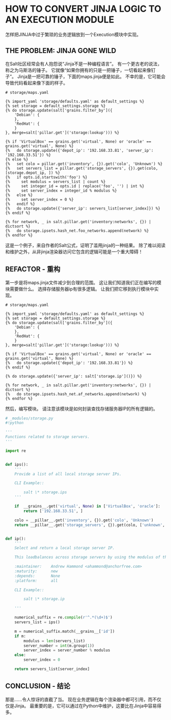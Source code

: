 # HOW TO CONVERT JINJA LOGIC TO AN EXECUTION MODULE
怎样把JINJA中过于繁琐的业务逻辑放到一个Execution模块中实现。

## THE PROBLEM: JINJA GONE WILD
在Salt社区经常会有人抱怨说“Jinja不是一种编程语言”。 有一个更古老的说法，称之为马斯洛的锤子。 它就像“如果你拥有的只是一把锤子，一切看起来像钉子”。 Jinja是一把可靠的锤子，下面的maps.jinja便是如此。 不幸的是，它可能会导致代码看起来像下面的样子。
```jinja
# storage/maps.yaml

{% import_yaml 'storage/defaults.yaml' as default_settings %}
{% set storage = default_settings.storage %}
{% do storage.update(salt['grains.filter_by']({
    'Debian': {
    },
    'RedHat': {
    }
}, merge=salt['pillar.get']('storage:lookup'))) %}

{% if 'VirtualBox' == grains.get('virtual', None) or 'oracle' == grains.get('virtual', None) %}
{%   do storage.update({'depot_ip': '192.168.33.81', 'server_ip':  '192.168.33.51'}) %}
{% else %}
{%   set colo = pillar.get('inventory', {}).get('colo', 'Unknown') %}
{%   set servers_list = pillar.get('storage_servers', {}).get(colo, [storage.depot_ip, ]) %}
{%   if opts.id.startswith('foo') %}
{%     set modulus = servers_list | count %}
{%     set integer_id = opts.id | replace('foo', '') | int %}
{%     set server_index = integer_id % modulus %}
{%   else %}
{%     set server_index = 0 %}
{%   endif %}
{%   do storage.update({'server_ip': servers_list[server_index]}) %}
{% endif %}

{% for network, _ in salt.pillar.get('inventory:networks', {}) | dictsort %}
{%   do storage.ipsets.hash_net.foo_networks.append(network) %}
{% endfor %}
```
这是一个例子，来自作者的Salt公式，证明了滥用jinja的一种结果。 除了难以阅读和维护之外，从非jinja渲染器访问它包含的逻辑可能是一个重大障碍！

## REFACTOR - 重构
第一步是将maps.jinja文件减少到合理的范围。 这让我们知道我们正在编写的模块需要做什么。 选择存储服务器ip有很多逻辑。 让我们把它移到执行模块中实现。
```jinja
# storage/maps.yaml

{% import_yaml 'storage/defaults.yaml' as default_settings %}
{% set storage = default_settings.storage %}
{% do storage.update(salt['grains.filter_by']({
    'Debian': {
    },
    'RedHat': {
    }
}, merge=salt['pillar.get']('storage:lookup'))) %}

{% if 'VirtualBox' == grains.get('virtual', None) or 'oracle' == grains.get('virtual', None) %}
{%   do storage.update({'depot_ip': '192.168.33.81'}) %}
{% endif %}

{% do storage.update({'server_ip': salt['storage.ip']()}) %}

{% for network, _ in salt.pillar.get('inventory:networks', {}) | dictsort %}
{%   do storage.ipsets.hash_net.af_networks.append(network) %}
{% endfor %}
```
然后，编写模块。 请注意该模块是如何封装查找存储服务器IP的所有逻辑的。
```python
# _modules/storage.py
#!python

'''
Functions related to storage servers.
'''

import re


def ips():
    '''
    Provide a list of all local storage server IPs.

    CLI Example::

        salt \* storage.ips
    '''

    if  __grains__.get('virtual', None) in ['VirtualBox', 'oracle']:
        return ['192.168.33.51', ]

    colo = __pillar__.get('inventory', {}).get('colo', 'Unknown')
    return __pillar__.get('storage_servers', {}).get(colo, ['unknown', ])


def ip():
    '''
    Select and return a local storage server IP.

    This loadbalances across storage servers by using the modulus of the client's id number.

    :maintainer:    Andrew Hammond <ahammond@anchorfree.com>
    :maturity:      new
    :depends:       None
    :platform:      all

    CLI Example::

        salt \* storage.ip

    '''

    numerical_suffix = re.compile(r'^.*(\d+)$')
    servers_list = ips()

    m = numerical_suffix.match(__grains__['id'])
    if m:
        modulus = len(servers_list)
        server_number = int(m.group(1))
        server_index = server_number % modulus
    else:
        server_index = 0

    return servers_list[server_index]
```

## CONCLUSION - 结论
那是......令人惊讶的直截了当。 现在业务逻辑在每个渲染器中都可引用，而不仅仅是Jinja。 最重要的是，它可以通过在Python中维护，这要比在Jinja中容易得多。
